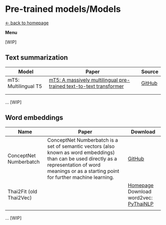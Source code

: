 # Pre-trained models/Models
[<- back to homepage](../)

**Menu**

[WIP]

## Text summarization

| Model                | Paper                                                        | Source                                                       |
| -------------------- | ------------------------------------------------------------ | ------------------------------------------------------------ |
| mT5: Multilingual T5 | [mT5: A massively multilingual pre-trained text-to-text transformer](https://arxiv.org/abs/2010.11934) | [GitHub](https://github.com/google-research/multilingual-t5) |
|                      |                                                              |                                                              |
|                      |                                                              |                                                              |

... [WIP]

## Word embeddings

| Name                    | Paper                                                        | Download                                                     |
| ----------------------- | ------------------------------------------------------------ | ------------------------------------------------------------ |
| ConceptNet Numberbatch  | ConceptNet Numberbatch is a set of semantic vectors (also known as word embeddings) than can be used directly as a representation of word meanings or as a starting point for further machine learning. | [GitHub](https://github.com/commonsense/conceptnet-numberbatch) |
| Thai2Fit (old Thai2Vec) |                                                              | [Homepage](https://github.com/cstorm125/thai2fit)<br />Download word2vec:  [PyThaiNLP](https://github.com/PyThaiNLP/pythainlp-corpus/releases/tag/thai2fit_wv-v0.1) |
|                         |                                                              |                                                              |

... [WIP]